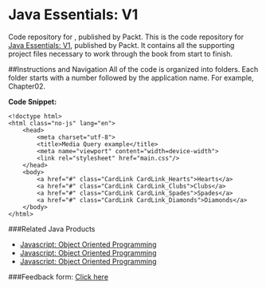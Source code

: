 # Java Essentials: V1
Code repository for , published by Packt.
This is the code repository for [Java Essentials: V1](https://www.packtpub.com/web-development/mastering-javascript-object-oriented-programming?utm_source=github&utm_medium=repository&utm_content=9781785889103), published by Packt. It contains all the supporting project files necessary to work through the book from start to finish. 

##Instructions and Navigation
All of the code is organized into folders. Each folder starts with a number followed by the application name. For example, Chapter02.

**Code Snippet:**

```
<!doctype html>
<html class="no-js" lang="en">
	<head>
		<meta charset="utf-8">
		<title>Media Query example</title>
		<meta name="viewport" content="width=device-width">
		<link rel="stylesheet" href="main.css"/>
	</head>
	<body>
		<a href="#" class="CardLink CardLink_Hearts">Hearts</a>
		<a href="#" class="CardLink CardLink_Clubs">Clubs</a>
		<a href="#" class="CardLink CardLink_Spades">Spades</a>
		<a href="#" class="CardLink CardLink_Diamonds">Diamonds</a>
	</body>
</html>
```

###Related Java Products 

* [Javascript: Object Oriented Programming](https://www.packtpub.com/web-development/javascript-object-oriented-programming?utm_source=github&utm_medium=repository&utm_content=9781787123595)
* [Javascript: Object Oriented Programming](https://www.packtpub.com/web-development/javascript-object-oriented-programming?utm_source=github&utm_medium=repository&utm_content=9781787123595)
* [Javascript: Object Oriented Programming](https://www.packtpub.com/web-development/javascript-object-oriented-programming?utm_source=github&utm_medium=repository&utm_content=9781787123595)


###Feedback form:
[Click here](https://docs.google.com/forms/d/e/1FAIpQLSe5qwunkGf6PUvzPirPDtuy1Du5Rlzew23UBp2S-P3wB-GcwQ/viewform)



